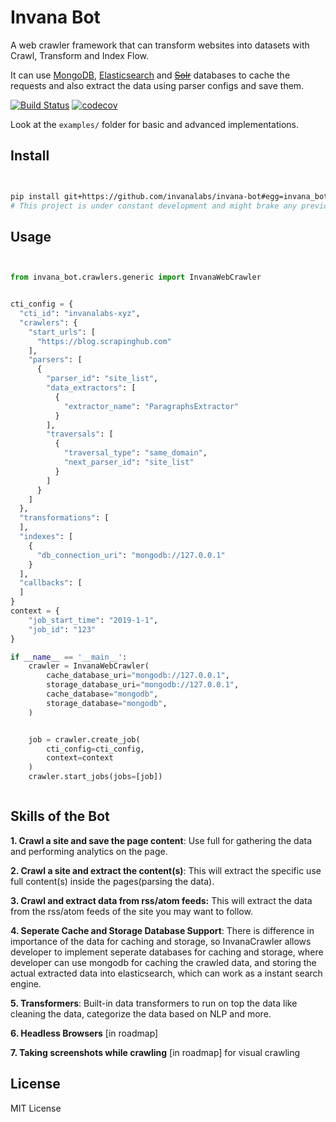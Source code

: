 # Invana Bot

A web crawler framework that can transform websites into datasets with Crawl, Transform and Index Flow. 


It can use [MongoDB](https://www.mongodb.com/), [Elasticsearch](https://www.elastic.co/products/elasticsearch) 
and <del>[Solr](http://lucene.apache.org/solr/)</del> databases to cache the requests and 
also extract the data using parser configs 
and save them.


[![Build Status](https://travis-ci.org/invanalabs/invana-bot.svg?branch=master)](https://travis-ci.org/invanalabs/invana-bot) 
[![codecov](https://codecov.io/gh/invanalabs/invana-bot/branch/master/graph/badge.svg)](https://codecov.io/gh/invanalabs/invana-bot) 

Look at the `examples/` folder for basic and advanced implementations.

## Install

```bash


pip install git+https://github.com/invanalabs/invana-bot#egg=invana_bot
# This project is under constant development and might brake any previous implementation.

```

## Usage

```python


from invana_bot.crawlers.generic import InvanaWebCrawler


cti_config = {
  "cti_id": "invanalabs-xyz",
  "crawlers": {
    "start_urls": [
      "https://blog.scrapinghub.com"
    ],
    "parsers": [
      {
        "parser_id": "site_list",
        "data_extractors": [
          {
            "extractor_name": "ParagraphsExtractor"
          }
        ],
        "traversals": [
          {
            "traversal_type": "same_domain",
            "next_parser_id": "site_list"
          }
        ]
      }
    ]
  },
  "transformations": [
  ],
  "indexes": [
    {
      "db_connection_uri": "mongodb://127.0.0.1"
    }
  ],
  "callbacks": [
  ]
}
context = {
    "job_start_time": "2019-1-1",
    "job_id": "123"
}

if __name__ == '__main__':
    crawler = InvanaWebCrawler(
        cache_database_uri="mongodb://127.0.0.1",
        storage_database_uri="mongodb://127.0.0.1",
        cache_database="mongodb",
        storage_database="mongodb",
    )


    job = crawler.create_job(
        cti_config=cti_config,
        context=context
    )
    crawler.start_jobs(jobs=[job])



```

## Skills of the Bot

**1. Crawl a site and save the page content**: Use full for gathering the data and performing analytics on the page.

**2. Crawl a site and extract the content(s)**: This will extract the specific use full content(s) inside the pages(parsing the data). 

**3. Crawl and extract data from rss/atom feeds:** This will extract the data from the rss/atom feeds of the site you may want to follow.

**4. Seperate Cache and Storage Database Support**: There is difference in importance of the data for caching and storage, so
InvanaCrawler allows developer to implement seperate databases for caching and storage, where developer can use mongodb
for caching the crawled data, and storing the actual extracted data into elasticsearch, which can work as a instant search engine.

**5. Transformers**: Built-in data transformers to run on top the data like cleaning the data, categorize the data based on NLP and more.

**6. Headless Browsers** [in roadmap]

**7. Taking screenshots while crawling** [in roadmap] for visual crawling



## License

MIT License



